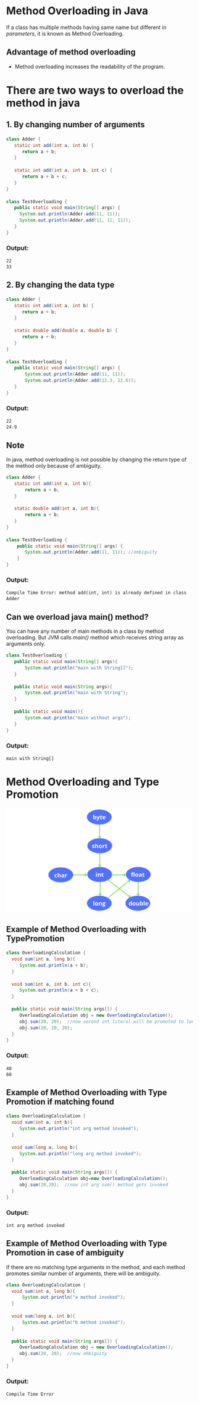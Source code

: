 # Method Overloading in Java
If a class has multiple methods having same name but different in *parameters*, it is known as Method Overloading.

## Advantage of method overloading
 - Method overloading increases the readability of the program.

# There are two ways to overload the method in java

## 1. By changing number of arguments

```java
class Adder {  
   static int add(int a, int b) {
      return a + b;
   }
 
   static int add(int a, int b, int c) {
      return a + b + c;
   }  
}  

class TestOverloading {  
   public static void main(String[] args) {  
     System.out.println(Adder.add(11, 11));  
     System.out.println(Adder.add(11, 11, 11));  
   }
} 
```
### Output:
``` 
22 
33
```

## 2. By changing the data type

```java
class Adder {  
   static int add(int a, int b) {
      return a + b;
   }
   
   static double add(double a, double b) {
      return a + b;
   }  
}  

class TestOverloading {  
   public static void main(String[] args) {  
       System.out.println(Adder.add(11, 11));  
       System.out.println(Adder.add(12.3, 12.6));  
   }
}  
```

### Output: 
```
22
24.9
```

## Note
In java, method overloading is not possible by changing the return type of the method only because of ambiguity. 

```java
class Adder {  
   static int add(int a, int b){
       return a + b;
   }  
   
   static double add(int a, int b){
       return a + b;
   }  
}  

class TestOverloading {  
    public static void main(String[] args) {  
       System.out.println(Adder.add(11, 11)); //ambiguity  
    }
}  
```

### Output:
```
Compile Time Error: method add(int, int) is already defined in class Adder
```

## Can we overload java main() method?
You can have any number of main methods in a class by method overloading. But JVM calls *main()* method which receives string array as arguments only.

```java
class TestOverloading {  
   public static void main(String[] args){
       System.out.println("main with String[]");
   }
   
   public static void main(String args){
       System.out.println("main with String");
   }
   
   public static void main(){
       System.out.println("main without args");
   }  
}  
```

### Output:
```
main with String[]
```

# Method Overloading and Type Promotion

![Type Promotion](/Polymorphism/Method_Overloading/image/char.png)

## Example of Method Overloading with TypePromotion

```java
class OverloadingCalculation {  
  void sum(int a, long b){
     System.out.println(a + b);
  }  
  
  void sum(int a, int b, int c){
     System.out.println(a + b + c);
  }  
  
  public static void main(String args[]) {  
     OverloadingCalculation obj = new OverloadingCalculation();  
     obj.sum(20, 20);  //now second int literal will be promoted to long  
     obj.sum(20, 20, 20);  
  }  
}  
```

### Output:
```
40
60
```

## Example of Method Overloading with Type Promotion if matching found

```java
class OverloadingCalculation {  
  void sum(int a, int b){
     System.out.println("int arg method invoked");
  }  
  
  void sum(long a, long b){
     System.out.println("long arg method invoked");
  } 
  
  public static void main(String args[]) {  
     OverloadingCalculation obj=new OverloadingCalculation();  
     obj.sum(20,20);  //now int arg sum() method gets invoked  
  }  
}  
```

### Output:
```
int arg method invoked
```

## Example of Method Overloading with Type Promotion in case of ambiguity
If there are no matching type arguments in the method, and each method promotes similar number of arguments, there will be ambiguity.

```java
class OverloadingCalculation {  
  void sum(int a, long b){
      System.out.println("a method invoked");
  }  
  
  void sum(long a, int b){
      System.out.println("b method invoked");
  }  
  
  public static void main(String args[]) {  
     OverloadingCalculation obj = new OverloadingCalculation();  
     obj.sum(20, 20);  //now ambiguity  
  }  
}  
```

### Output:
```
Compile Time Error
```
